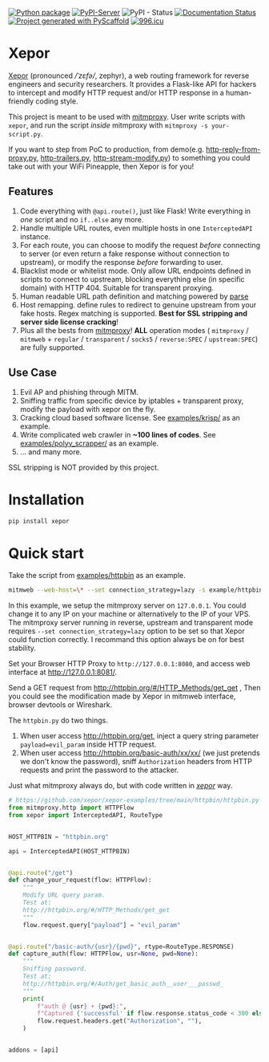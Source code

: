 [![Python package](https://github.com/xepor/xepor/actions/workflows/python-package.yml/badge.svg)](https://github.com/xepor/xepor/actions/workflows/python-package.yml)
[![PyPI-Server](https://img.shields.io/pypi/v/xepor.svg)](https://pypi.org/project/xepor/)
![PyPI - Status](https://img.shields.io/pypi/status/xepor)
[![Documentation Status](https://readthedocs.org/projects/xepor/badge/?version=latest)](https://xepor.readthedocs.io/en/latest/?badge=latest)
[![Project generated with PyScaffold](https://img.shields.io/badge/-PyScaffold-005CA0?logo=pyscaffold)](https://pyscaffold.org/)
[![996.icu](https://img.shields.io/badge/link-996.icu-red.svg)](https://996.icu)

# Xepor

[Xepor](https://github.com/xepor/xepor) (pronounced */ˈzɛfə/*, zephyr), a web routing framework for reverse engineers and security researchers.
It provides a Flask-like API for hackers to intercept and modify HTTP request and/or HTTP response in a human-friendly coding style.

This project is meant to be used with [mitmproxy](https://github.com/mitmproxy/mitmproxy/). User write scripts with `xepor`, and run the script *inside* mitmproxy with `mitmproxy -s your-script.py`.

If you want to step from PoC to production, from demo(e.g. [http-reply-from-proxy.py](https://github.com/mitmproxy/mitmproxy/blob/v7.0.4/examples/addons/http-reply-from-proxy.py), [http-trailers.py](https://github.com/mitmproxy/mitmproxy/blob/v7.0.4/examples/addons/http-trailers.py), [http-stream-modify.py](https://github.com/mitmproxy/mitmproxy/blob/v7.0.4/examples/addons/http-stream-modify.py)) to something you could take out with your WiFi Pineapple, then Xepor is for you!

## Features

1. Code everything with `@api.route()`, just like Flask! Write everything in *one* script and no `if..else` any more.
2. Handle multiple URL routes, even multiple hosts in one `InterceptedAPI` instance.
3. For each route, you can choose to modify the request *before* connecting to server (or even return a fake response without connection to upstream), or modify the response *before* forwarding to user.
4. Blacklist mode or whitelist mode. Only allow URL endpoints defined in scripts to connect to upstream, blocking everything else (in specific domain) with HTTP 404. Suitable for transparent proxying.
5. Human readable URL path definition and matching powered by [parse](https://pypi.org/project/parse/)
6. Host remapping. define rules to redirect to genuine upstream from your fake hosts. Regex matching is supported. **Best for SSL stripping and server side license cracking**!
7. Plus all the bests from [mitmproxy](https://github.com/mitmproxy/mitmproxy/)! **ALL** operation modes ( `mitmproxy` / `mitmweb` + `regular` / `transparent`  / `socks5` / `reverse:SPEC` / `upstream:SPEC`) are fully supported.

## Use Case

1. Evil AP and phishing through MITM.
2. Sniffing traffic from specific device by iptables + transparent proxy, modify the payload with xepor on the fly.
3. Cracking cloud based software license. See [examples/krisp/](https://github.com/xepor/xepor-examples/tree/main/krisp/) as an example.
4. Write complicated web crawler in **\~100 lines of codes**. See [examples/polyv_scrapper/](https://github.com/xepor/xepor-examples/tree/main/polyv_scrapper/) as an example.
5. ... and many more.

SSL stripping is NOT provided by this project.

# Installation

```bash
pip install xepor
```

# Quick start

Take the script from [examples/httpbin](https://github.com/xepor/xepor-examples/tree/main/httpbin/) as an example.

```bash
mitmweb --web-host=\* --set connection_strategy=lazy -s example/httpbin/httpbin.py
```

In this example, we setup the mitmproxy server on `127.0.0.1`. You could change it to any IP on your machine or alternatively to the IP of your VPS. The mitmproxy server running in reverse, upstream and transparent mode requires `--set connection_strategy=lazy` option to be set so that Xepor could function correctly. I recommand this option always be on for best stability.

Set your Browser HTTP Proxy to `http://127.0.0.1:8080`, and access web interface at http://127.0.0.1:8081/.

Send a GET request from http://httpbin.org/#/HTTP_Methods/get_get , Then you could see the modification made by Xepor in mitmweb interface, browser devtools or Wireshark.

The `httpbin.py` do two things.

1. When user access http://httpbin.org/get, inject a query string parameter `payload=evil_param` inside HTTP request.
2. When user access http://httpbin.org/basic-auth/xx/xx/ (we just pretends we don't know the password), sniff `Authorization` headers from HTTP requests and print the password to the attacker.

Just what mitmproxy always do, but with code written in [*xepor*](https://github.com/xepor/xepor) way.

```python
# https://github.com/xepor/xepor-examples/tree/main/httpbin/httpbin.py
from mitmproxy.http import HTTPFlow
from xepor import InterceptedAPI, RouteType


HOST_HTTPBIN = "httpbin.org"

api = InterceptedAPI(HOST_HTTPBIN)


@api.route("/get")
def change_your_request(flow: HTTPFlow):
    """
    Modify URL query param.
    Test at:
    http://httpbin.org/#/HTTP_Methods/get_get
    """
    flow.request.query["payload"] = "evil_param"


@api.route("/basic-auth/{usr}/{pwd}", rtype=RouteType.RESPONSE)
def capture_auth(flow: HTTPFlow, usr=None, pwd=None):
    """
    Sniffing password.
    Test at:
    http://httpbin.org/#/Auth/get_basic_auth__user___passwd_
    """
    print(
        f"auth @ {usr} + {pwd}:",
        f"Captured {'successful' if flow.response.status_code < 300 else 'unsuccessful'} login:",
        flow.request.headers.get("Authorization", ""),
    )


addons = [api]
```

